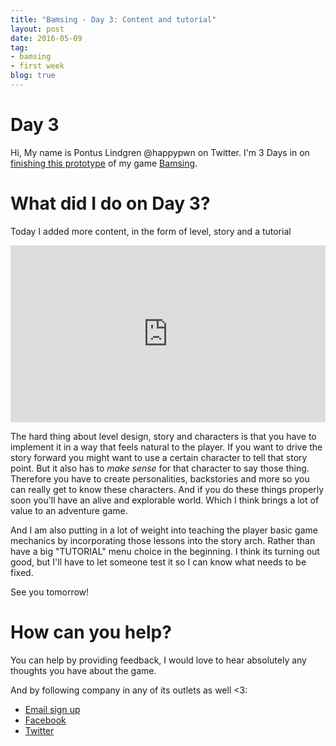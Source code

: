 ```yaml
---
title: "Bamsing - Day 3: Content and tutorial"
layout: post
date: 2016-05-09
tag:
- bamsing
- first week
blog: true
---
```

# Day 3
Hi, My name is Pontus Lindgren @happypwn on Twitter.
I'm 3 Days in on [finishing this prototype](/bamsing-prototype) of my game [Bamsing](http://bamsing.com).


# What did I do on Day 3?
Today I added more content, in the form of level, story and a tutorial

<div style='position:relative;padding-bottom:calc(100% / 1.78)'><iframe src='https://gfycat.com/ifr/ShorttermChubbyFrog' frameborder='0' scrolling='no' width='100%' height='100%' style='position:absolute;top:0;left:0;' allowfullscreen></iframe></div>

The hard thing about level design, story and characters is that you have to implement it in a way
that feels natural to the player. If you want to drive the story forward you might want to use a
certain character to tell that story point. But it also has to *make sense* for that character to say those thing.
Therefore you have to create personalities, backstories and more so you can really get to know these characters.
And if you do these things properly soon you'll have an alive and explorable world.
 Which I think brings a lot of value to an adventure game.

And I am also putting in a lot of weight into teaching the player basic game mechanics by incorporating those
lessons into the story arch. Rather than have a big "TUTORIAL" menu choice in the beginning. I think its turning out good,
but I'll have to let someone test it so I can know what needs to be fixed.

See you tomorrow!

# How can you help?
You can help by providing feedback, I would love to hear absolutely any thoughts you have about the game.

And by following company in any of its outlets as well <3:

 - [Email sign up](http://eepurl.com/b0UUhj)
 - [Facebook](http://Facebook.com/kirikorostudios)
 - [Twitter](http://twitter.com/happypwn)
